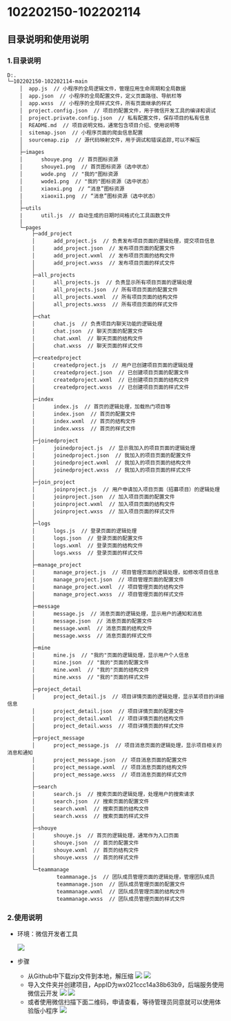 # 102202150-102202114

## 目录说明和使用说明
### 1.目录说明

```
D:.
└─102202150-102202114-main
    │  app.js  // 小程序的全局逻辑文件，管理应用生命周期和全局数据
    │  app.json  // 小程序的全局配置文件，定义页面路径、导航栏等
    │  app.wxss  // 小程序的全局样式文件，所有页面继承的样式
    │  project.config.json  // 项目的配置文件，用于微信开发工具的编译和调试
    │  project.private.config.json  // 私有配置文件，保存项目的私有信息
    │  README.md  // 项目说明文档，通常包含项目介绍、使用说明等
    │  sitemap.json  // 小程序页面的爬虫信息配置
    │  sourcemap.zip  // 源代码映射文件，用于调试和错误追踪,可以不解压
    │
    ├─images
    │      shouye.png  // 首页图标资源
    │      shouye1.png  // 首页图标资源（选中状态）
    │      wode.png  // "我的"图标资源
    │      wode1.png  // "我的"图标资源（选中状态）
    │      xiaoxi.png  // “消息”图标资源
    │      xiaoxi1.png  // “消息”图标资源（选中状态）
    |
    ├─utils
    |      util.js  // 自动生成的日期时间格式化工具函数文件
    |
    └─pages
        ├─add_project
        │      add_project.js  // 负责发布项目页面的逻辑处理，提交项目信息
        │      add_project.json  // 发布项目页面的配置文件
        │      add_project.wxml  // 发布项目页面的结构文件
        │      add_project.wxss  // 发布项目页面的样式文件
        │
        ├─all_projects
        │      all_projects.js  // 负责显示所有项目页面的逻辑处理
        │      all_projects.json  // 所有项目页面的配置文件
        │      all_projects.wxml  // 所有项目页面的结构文件
        │      all_projects.wxss  // 所有项目页面的样式文件
        │
        ├─chat
        │      chat.js  // 负责项目内聊天功能的逻辑处理
        │      chat.json  // 聊天页面的配置文件
        │      chat.wxml  // 聊天页面的结构文件
        │      chat.wxss  // 聊天页面的样式文件
        │
        ├─createdproject
        │      createdproject.js  // 用户已创建项目页面的逻辑处理
        │      createdproject.json  // 已创建项目页面的配置文件
        │      createdproject.wxml  // 已创建项目页面的结构文件
        │      createdproject.wxss  // 已创建项目页面的样式文件
        │
        ├─index
        │      index.js  // 首页的逻辑处理，加载热门项目等
        │      index.json  // 首页的配置文件
        │      index.wxml  // 首页的结构文件
        │      index.wxss  // 首页的样式文件
        │
        ├─joinedproject
        │      joinedproject.js  // 显示我加入的项目页面的逻辑处理
        │      joinedproject.json  // 我加入的项目页面的配置文件
        │      joinedproject.wxml  // 我加入的项目页面的结构文件
        │      joinedproject.wxss  // 我加入的项目页面的样式文件
        │
        ├─join_project
        │      joinproject.js  // 用户申请加入项目页面（招募项目）的逻辑处理
        │      joinproject.json  // 加入项目页面的配置文件
        │      joinproject.wxml  // 加入项目页面的结构文件
        │      joinproject.wxss  // 加入项目页面的样式文件
        │
        ├─logs
        │      logs.js  // 登录页面的逻辑处理
        │      logs.json  // 登录页面的配置文件
        │      logs.wxml  // 登录页面的结构文件
        │      logs.wxss  // 登录页面的样式文件
        │
        ├─manage_project
        │      manage_project.js  // 项目管理页面的逻辑处理，如修改项目信息
        │      manage_project.json  // 项目管理页面的配置文件
        │      manage_project.wxml  // 项目管理页面的结构文件
        │      manage_project.wxss  // 项目管理页面的样式文件
        │
        ├─message
        │      message.js  // 消息页面的逻辑处理，显示用户的通知和消息
        │      message.json  // 消息页面的配置文件
        │      message.wxml  // 消息页面的结构文件
        │      message.wxss  // 消息页面的样式文件
        │
        ├─mine
        │      mine.js  // "我的"页面的逻辑处理，显示用户个人信息
        │      mine.json  // "我的"页面的配置文件
        │      mine.wxml  // "我的"页面的结构文件
        │      mine.wxss  // "我的"页面的样式文件
        │
        ├─project_detail
        │      project_detail.js  // 项目详情页面的逻辑处理，显示某项目的详细信息
        │      project_detail.json  // 项目详情页面的配置文件
        │      project_detail.wxml  // 项目详情页面的结构文件
        │      project_detail.wxss  // 项目详情页面的样式文件
        │
        ├─project_message
        │      project_message.js  // 项目消息页面的逻辑处理，显示项目相关的消息和通知
        │      project_message.json  // 项目消息页面的配置文件
        │      project_message.wxml  // 项目消息页面的结构文件
        │      project_message.wxss  // 项目消息页面的样式文件
        │
        ├─search
        │      search.js  // 搜索页面的逻辑处理，处理用户的搜索请求
        │      search.json  // 搜索页面的配置文件
        │      search.wxml  // 搜索页面的结构文件
        │      search.wxss  // 搜索页面的样式文件
        │
        ├─shouye
        │      shouye.js  // 首页的逻辑处理，通常作为入口页面
        │      shouye.json  // 首页的配置文件
        │      shouye.wxml  // 首页的结构文件
        │      shouye.wxss  // 首页的样式文件
        │
        └─teammanage
                teammanage.js  // 团队成员管理页面的逻辑处理，管理团队成员
                teammanage.json  // 团队成员管理页面的配置文件
                teammanage.wxml  // 团队成员管理页面的结构文件
                teammanage.wxss  // 团队成员管理页面的样式文件

```
### 2.使用说明
- 环境：微信开发者工具

   ![](https://img2024.cnblogs.com/blog/3512208/202410/3512208-20241010184326167-1092146163.png )
- 步骤
  - 从Github中下载zip文件到本地，解压缩
![](https://img2024.cnblogs.com/blog/3512208/202410/3512208-20241010185221484-1123034050.png)
![](https://img2024.cnblogs.com/blog/3512208/202410/3512208-20241010185342116-1429566861.png)
  - 导入文件夹并创建项目，AppID为wx021ccc14a38b63b9，后端服务使用微信云开发
![](https://img2024.cnblogs.com/blog/3512208/202410/3512208-20241010191103407-1272700829.png)
![](https://img2024.cnblogs.com/blog/3512208/202410/3512208-20241010192724596-1683444188.png)
  - 或者使用微信扫描下面二维码，申请查看，等待管理员同意就可以使用体验版小程序
![](https://img2024.cnblogs.com/blog/3512208/202410/3512208-20241010191944408-1772763517.jpg)
